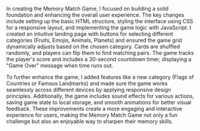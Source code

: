 In creating the Memory Match Game, I focused on building a solid foundation and enhancing the overall user experience. The key changes include setting up the basic HTML structure, styling the interface using CSS for a responsive layout, and implementing the game logic with JavaScript. I created an intuitive landing page with buttons for selecting different categories (Fruits, Emojis, Animals, Planets) and ensured the game grid dynamically adjusts based on the chosen category. Cards are shuffled randomly, and players can flip them to find matching pairs. The game tracks the player's score and includes a 30-second countdown timer, displaying a "Game Over" message when time runs out.

To further enhance the game, I added features like a new category (Flags of Countries or Famous Landmarks) and made sure the game works seamlessly across different devices by applying responsive design principles. Additionally, the game includes sound effects for various actions, saving game state to local storage, and smooth animations for better visual feedback. These improvements create a more engaging and interactive experience for users, making the Memory Match Game not only a fun challenge but also an enjoyable way to sharpen their memory skills.
